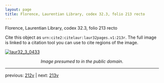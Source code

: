 ```yaml
---
layout: page
title: Florence, Laurentian Library, codex 32.3, folio 213 recto
---
```


Florence, Laurentian Library, codex 32.3, folio 213 recto

Cite this object as `urn:cite2:citelaur:laur32pages.v1:213r`.  The full image is linked to a citation tool you can use to cite regions of the image.

[![laur32_3_0433](http://www.homermultitext.org/iipsrv?IIIF=/project/homer/pyramidal/deepzoom/citelaur/laur32imgs/v1/laur32_3_0433.tif/full/800,/0/default.jpg)](http://www.homermultitext.org/ict2/?urn=urn:cite2:citelaur:laur32imgs.v1:laur32_3_0433) 

<p style="text-align: center; font-style: italic;">Image presumed to in the public domain.</p>

---

previous: [212v](../212v/) | next: [213v](../213v/)